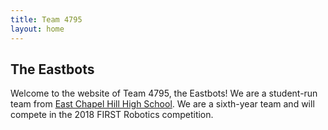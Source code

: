 ```yaml
---
title: Team 4795
layout: home
---
```


## The Eastbots
Welcome to the website of Team 4795, the Eastbots! We are a student-run team
from [East Chapel Hill High School](http://echhs.chccs.k12.nc.us). We are a
sixth-year team and will compete in the 2018 FIRST Robotics competition.
